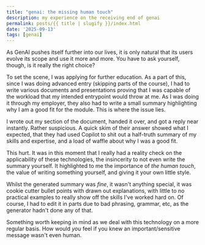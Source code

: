 ```yaml
---
title: "genai: the missing human touch"
description: my experience on the receiving end of genai
permalink: posts/{{ title | slugify }}/index.html
date: '2025-09-13'
tags: [genai]
---
```

As GenAI pushes itself further into our lives, it is only natural that its users evolve its scope and use it more and more. You have to ask yourself, though, is it really the right choice?

To set the scene, I was applying for further education. As a part of this, since I was doing advanced entry (skipping parts of the course), I had to write various documents and presentations proving that I was capable of the workload that my intended entrypoint would throw at me.
As I was doing it through my employer, they also had to write a small summary highlighting why I am a good fit for the module. This is where the issue lies.

I wrote out my section of the document, handed it over, and got a reply near instantly. Rather suspicious. A quick skim of their answer showed what I expected, that they had used Copilot to shit out a half-truth summary of my skills and expertise, and a load of waffle about why I was a good fit. 

This hurt. It was in this moment that I really had a reality check on the applicability of these technologies, the insincerity to not even write the summary yourself. It highlighted to me the importance of *the human touch*, the value of writing something yourself, and giving it your own little style.

Whilst the generated summary was *fine*, it wasn't anything special, it was cookie cutter bullet points with drawn out explanations, with little to no practical examples to really show off the skills I've worked hard on. Of course, I had to edit it in parts due to bad phrasing, grammar, etc, as the generator hadn't done any of that.

Something worth keeping in mind as we deal with this technology on a more regular basis. How would *you* feel if you knew an important/sensitive message wasn't even human.
